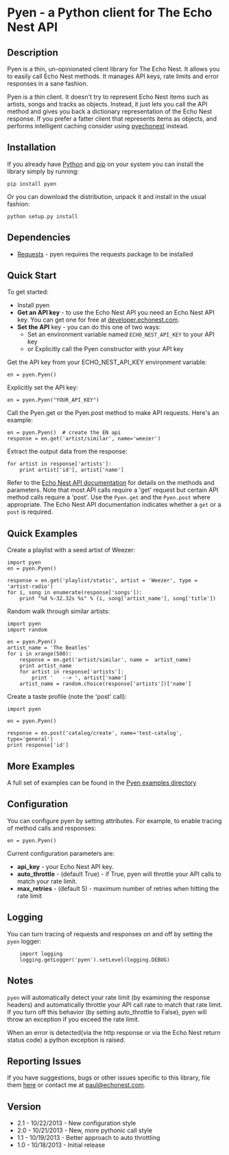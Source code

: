 # Pyen - a Python client for The Echo Nest API

## Description

Pyen is a thin, un-opinionated client library for The Echo Nest. It allows you to easily call Echo Nest methods. It manages API keys, rate limits and error responses in a sane fashion. 

Pyen is a thin client. It doesn't try to represent Echo Nest items such as artists, songs and tracks as objects. Instead, it just lets you call the API method and gives you back a dictionary representation of the Echo Nest response.  If you prefer a fatter client that represents items as objects, and performs intelligent caching consider using [pyechonest](http://github.com/echonest/pyechonest) instead.

## Installation
If you already have [Python](http://www.python.org/) and [pip](http://www.pip-installer.org/) on your system you can install
the library simply by running:

    pip install pyen
    
Or you can download the distribution, unpack it and install in the usual fashion:

    python setup.py install


## Dependencies

- [Requests](https://github.com/kennethreitz/requests) - pyen requires the requests package to be installed


## Quick Start
To get started:

- Install pyen
- **Get an API key** - to use the Echo Nest API you need an Echo Nest API key.  You can get one for free at [developer.echonest.com](http://developer.echonest.com).
- **Set the API** key - you can do this one of two ways:
   - Set an environment variable named `ECHO_NEST_API_KEY` to your API key
   - or Explicitly call the Pyen constructor with your API key 
   
Get the API key from your ECHO_NEST_API_KEY environment variable:
   
    en = pyen.Pyen()

Explicitly set the API key:

    en = pyen.Pyen("YOUR_API_KEY")
    
Call the Pyen.get or the Pyen.post method to make API requests. Here's an example:

    en = pyen.Pyen()  # create the EN api
    response = en.get('artist/similar', name='weezer')

Extract the output data from the response:

    for artist in response['artists']:
        print artist['id'], artist['name']
        
Refer to the [Echo Nest API documentation](http://developer.echonest.com/docs/v4) for details on the methods and parameters.
Note that most API calls require a 'get' request but certain API method calls require a 'post'. Use the ```Pyen.get``` and
the ```Pyen.post``` where appropriate.  The Echo Nest API documentation indicates whether a `get` or a `post` is required.
   
## Quick Examples

Create a playlist with a seed artist of Weezer:

    import pyen
    en = pyen.Pyen()
    
    response = en.get('playlist/static', artist = 'Weezer', type = 'artist-radio')
    for i, song in enumerate(response['songs']):
        print "%d %-32.32s %s" % (i, song['artist_name'], song['title'])


Random walk through similar artists:

    import pyen
    import random

    en = pyen.Pyen()
    artist_name = 'The Beatles'
    for i in xrange(500):
        response = en.get('artist/similar', name =  artist_name)
        print artist_name
        for artist in response['artists']:
            print '   --> ', artist['name']
        artist_name = random.choice(response['artists'])['name']



Create a taste profile (note the 'post' call):

    import pyen

    en = pyen.Pyen()

    response = en.post('catalog/create', name='test-catalog', type='general')
    print response['id']
  
## More Examples
A full set of examples can be found in the [Pyen examples directory](https://github.com/plamere/pyen/tree/master/examples)  



## Configuration
You can configure pyen by setting attributes. For example, to enable tracing of method calls and responses:
    
    en = pyen.Pyen()

Current configuration parameters are:

- **api_key** - your Echo Nest API key.
- **auto_throttle** - (default True) - if True, pyen will throttle your API calls to match your rate limit.
- **max_retries** - (default 5) - maximum number of retries when hitting the rate limit

## Logging
You can turn tracing of requests and responses on and off by setting the `pyen` logger:

        import logging
        logging.getLogger('pyen').setLevel(logging.DEBUG)

## Notes
`pyen` will automatically detect your rate limit (by examining the response headers) and automatically throttle your API call rate to match that rate limit. If you turn off this behavior (by setting auto_throttle to False), pyen will throw an exception if you exceed the rate limit.

When an error is detected(via the http response or via the Echo Nest return status code) a python exception is raised.

## Reporting Issues

If you have suggestions, bugs or other issues specific to this library, file them [here](https://github.com/plamere/pyen/issues) or contact me
at [paul@echonest.com](mailto:paul@echonest.com).

## Version
- 2.1 - 10/22/2013 - New configuration style
- 2.0 - 10/21/2013 - New, more pythonic call style
- 1.1 - 10/19/2013 - Better approach to auto throttling
- 1.0 - 10/18/2013 - Initial release

